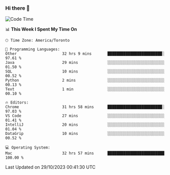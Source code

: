 ### Hi there 👋


<!--START_SECTION:waka-->
![Code Time](http://img.shields.io/badge/Code%20Time-1%2C289%20hrs%2041%20mins-blue)

📊 **This Week I Spent My Time On** 

```text
🕑︎ Time Zone: America/Toronto

💬 Programming Languages: 
Other                    32 hrs 9 mins       ████████████████████████░   97.61 % 
Java                     29 mins             ░░░░░░░░░░░░░░░░░░░░░░░░░   01.50 % 
SQL                      10 mins             ░░░░░░░░░░░░░░░░░░░░░░░░░   00.52 % 
Python                   2 mins              ░░░░░░░░░░░░░░░░░░░░░░░░░   00.13 % 
Text                     1 min               ░░░░░░░░░░░░░░░░░░░░░░░░░   00.10 % 

🔥 Editors: 
Chrome                   31 hrs 58 mins      ████████████████████████░   97.03 % 
VS Code                  27 mins             ░░░░░░░░░░░░░░░░░░░░░░░░░   01.41 % 
IntelliJ                 20 mins             ░░░░░░░░░░░░░░░░░░░░░░░░░   01.04 % 
DataGrip                 10 mins             ░░░░░░░░░░░░░░░░░░░░░░░░░   00.52 % 

💻 Operating System: 
Mac                      32 hrs 57 mins      █████████████████████████   100.00 % 
```


 Last Updated on 29/10/2023 00:41:30 UTC
<!--END_SECTION:waka-->

<!--
**SillyPasty/SillyPasty** is a ✨ _special_ ✨ repository because its `README.md` (this file) appears on your GitHub profile.

Here are some ideas to get you started:

- 🔭 I’m currently working on ...
- 🌱 I’m currently learning ...
- 👯 I’m looking to collaborate on ...
- 🤔 I’m looking for help with ...
- 💬 Ask me about ...
- 📫 How to reach me: ...
- 😄 Pronouns: ...
- ⚡ Fun fact: ...
-->



